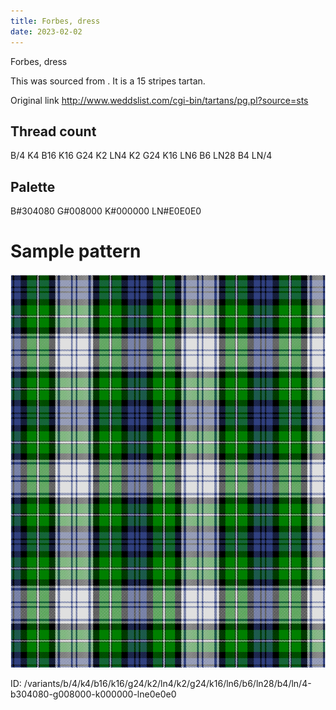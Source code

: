 ```yaml
---
title: Forbes, dress
date: 2023-02-02
---
```

Forbes, dress

This was sourced from <no value>.  It is a 15 stripes tartan.

Original link http://www.weddslist.com/cgi-bin/tartans/pg.pl?source=sts

## Thread count
B/4 K4 B16 K16 G24 K2 LN4 K2 G24 K16 LN6 B6 LN28 B4 LN/4

## Palette
B#304080 G#008000 K#000000 LN#E0E0E0

# Sample pattern

![Tartan detail](tartan.png "B/4 K4 B16 K16 G24 K2 LN4 K2 G24 K16 LN6 B6 LN28 B4 LN/4 tartan")

ID: /variants/b/4/k4/b16/k16/g24/k2/ln4/k2/g24/k16/ln6/b6/ln28/b4/ln/4-b304080-g008000-k000000-lne0e0e0
